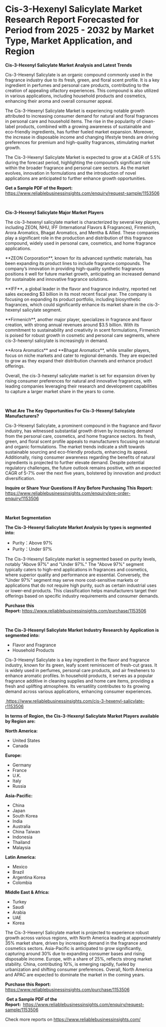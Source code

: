 <p><h1>Cis-3-Hexenyl Salicylate Market Research Report Forecasted for Period from 2025 -  2032 by Market Type, Market Application, and Region</h1></p><p><strong>Cis-3-Hexenyl Salicylate Market Analysis and Latest Trends</strong></p>
<p><p>Cis-3-Hexenyl Salicylate is an organic compound commonly used in the fragrance industry due to its fresh, green, and floral scent profile. It is a key ingredient in perfumes and personal care products, contributing to the creation of appealing olfactory experiences. This compound is also utilized in various applications, including household products and cosmetics, enhancing their aroma and overall consumer appeal.</p><p>The Cis-3-Hexenyl Salicylate Market is experiencing notable growth attributed to increasing consumer demand for natural and floral fragrances in personal care and household items. The rise in the popularity of clean-label products, combined with a growing awareness of sustainable and eco-friendly ingredients, has further fueled market expansion. Moreover, the increase in disposable income and changing lifestyle trends are driving preferences for premium and high-quality fragrances, stimulating market growth.</p><p>The Cis-3-Hexenyl Salicylate Market is expected to grow at a CAGR of 5.5% during the forecast period, highlighting the compound’s significant role within the broader fragrance and personal care sectors. As the market evolves, innovation in formulations and the introduction of novel applications are anticipated to further enhance growth opportunities.</p></p>
<p><strong>Get a Sample PDF of the Report:&nbsp;</strong> <a href="https://www.reliablebusinessinsights.com/enquiry/request-sample/1153506?utm_campaign=2214&utm_medium=2&utm_source=Github&utm_content=ia&utm_term=05022025&utm_id=cis-3-hexenyl-salicylate">https://www.reliablebusinessinsights.com/enquiry/request-sample/1153506</a></p>
<p>&nbsp;</p>
<p><strong>Cis-3-Hexenyl Salicylate Major Market Players</strong></p>
<p><p>The cis-3-hexenyl salicylate market is characterized by several key players, including ZEON, NHU, IFF (International Flavors & Fragrances), Firmenich, Arora Aromatics, Bhagat Aromatics, and Mentha & Allied. These companies play a significant role in the production and distribution of this fragrance compound, widely used in personal care, cosmetics, and home fragrance applications.</p><p>**ZEON Corporation**, known for its advanced synthetic materials, has been expanding its product lines to include fragrance compounds. The company’s innovation in providing high-quality synthetic fragrances positions it well for future market growth, anticipating an increased demand for sustainable and innovative fragrance solutions.</p><p>**IFF**, a global leader in the flavor and fragrance industry, reported net sales exceeding $3 billion in its most recent fiscal year. The company is focusing on expanding its product portfolio, including biosynthetic fragrances, which could significantly enhance its market share in the cis-3-hexenyl salicylate segment.</p><p>**Firmenich**, another major player, specializes in fragrance and flavor creation, with strong annual revenues around $3.5 billion. With its commitment to sustainability and creativity in scent formulations, Firmenich is poised for robust growth in cosmetic and personal care segments, where cis-3-hexenyl salicylate is increasingly in demand.</p><p>**Arora Aromatics** and **Bhagat Aromatics**, while smaller players, focus on niche markets and cater to regional demands. They are expected to grow as they expand their distribution channels and enhance product offerings.</p><p>Overall, the cis-3-hexenyl salicylate market is set for expansion driven by rising consumer preferences for natural and innovative fragrances, with leading companies leveraging their research and development capabilities to capture a larger market share in the years to come.</p></p>
<p>&nbsp;</p>
<p><strong>What Are The Key Opportunities For Cis-3-Hexenyl Salicylate Manufacturers?</strong></p>
<p><p>Cis-3-Hexenyl Salicylate, a prominent compound in the fragrance and flavor industry, has witnessed substantial growth driven by increasing demand from the personal care, cosmetics, and home fragrance sectors. Its fresh, green, and floral scent profile appeals to manufacturers focusing on natural and organic formulations. The market trends indicate a shift towards sustainable sourcing and eco-friendly products, enhancing its appeal. Additionally, rising consumer awareness regarding the benefits of natural ingredients is projected to further elevate demand. Despite potential regulatory challenges, the future outlook remains positive, with an expected CAGR of 5-7% over the next five years, bolstered by innovation and product diversification.</p></p>
<p><strong>Inquire or Share Your Questions If Any Before Purchasing This Report:</strong> <a href="https://www.reliablebusinessinsights.com/enquiry/pre-order-enquiry/1153506?utm_campaign=2214&utm_medium=2&utm_source=Github&utm_content=ia&utm_term=05022025&utm_id=cis-3-hexenyl-salicylate">https://www.reliablebusinessinsights.com/enquiry/pre-order-enquiry/1153506</a></p>
<p>&nbsp;</p>
<p><strong>Market Segmentation</strong></p>
<p><strong>The Cis-3-Hexenyl Salicylate Market Analysis by types is segmented into:</strong></p>
<p><ul><li>Purity：Above 97%</li><li>Purity：Under 97%</li></ul></p>
<p><p>The Cis-3-Hexenyl Salicylate market is segmented based on purity levels, notably "Above 97%" and "Under 97%." The "Above 97%" segment typically caters to high-end applications in fragrances and cosmetics, where superior quality and performance are essential. Conversely, the "Under 97%" segment may serve more cost-sensitive markets or applications that do not require high purity, such as certain industrial uses or lower-end products. This classification helps manufacturers target their offerings based on specific industry requirements and consumer demands.</p></p>
<p><strong>Purchase this Report:&nbsp;</strong><a href="https://www.reliablebusinessinsights.com/purchase/1153506?utm_campaign=2214&utm_medium=2&utm_source=Github&utm_content=ia&utm_term=05022025&utm_id=cis-3-hexenyl-salicylate">https://www.reliablebusinessinsights.com/purchase/1153506</a></p>
<p>&nbsp;</p>
<p><strong>The Cis-3-Hexenyl Salicylate Market Industry Research by Application is segmented into:</strong></p>
<p><ul><li>Flavor and Fragrance</li><li>Household Products</li></ul></p>
<p><p>Cis-3-Hexenyl Salicylate is a key ingredient in the flavor and fragrance industry, known for its green, leafy scent reminiscent of fresh-cut grass. It is widely used in perfumes, personal care products, and air fresheners to enhance aromatic profiles. In household products, it serves as a popular fragrance additive in cleaning supplies and home care items, providing a fresh and uplifting atmosphere. Its versatility contributes to its growing demand across various applications, enhancing consumer experiences.</p></p>
<p><a href="https://www.reliablebusinessinsights.com/cis-3-hexenyl-salicylate-r1153506?utm_campaign=2214&utm_medium=2&utm_source=Github&utm_content=ia&utm_term=05022025&utm_id=cis-3-hexenyl-salicylate">&nbsp;https://www.reliablebusinessinsights.com/cis-3-hexenyl-salicylate-r1153506</a></p>
<p><strong>In terms of Region, the Cis-3-Hexenyl Salicylate Market Players available by Region are:</strong></p>
<p>
    <p> <strong> North America: </strong>
        <ul>
            <li>United States</li>
            <li>Canada</li>
        </ul>
        </p> 
    <p> <strong> Europe: </strong>
        <ul>
            <li>Germany</li>
            <li>France</li>
            <li>U.K.</li>
            <li>Italy</li>
            <li>Russia</li>
        </ul>
        </p> 
    <p> <strong> Asia-Pacific: </strong>
        <ul>
            <li>China</li>
            <li>Japan</li>
            <li>South Korea</li>
            <li>India</li>
            <li>Australia</li>
            <li>China Taiwan</li>
            <li>Indonesia</li>
            <li>Thailand</li>
            <li>Malaysia</li>
        </ul>
        </p> 
    <p> <strong> Latin America: </strong>
        <ul>
            <li>Mexico</li>
            <li>Brazil</li>
            <li>Argentina Korea</li>
            <li>Colombia</li>
        </ul>
        </p> 
    <p> <strong> Middle East & Africa: </strong>
        <ul>
            <li>Turkey</li>
            <li>Saudi</li>
            <li>Arabia</li>
            <li>UAE</li>
            <li>Korea</li>
        </ul>
    </p>
    </p>
<p><p>The Cis-3-Hexenyl Salicylate market is projected to experience robust growth across various regions, with North America leading at approximately 35% market share, driven by increasing demand in the fragrance and cosmetics sectors. Asia-Pacific is anticipated to grow significantly, capturing around 30% due to expanding consumer bases and rising disposable income. Europe, with a share of 25%, reflects strong market stability. China, contributing 10%, is emerging rapidly, fueled by urbanization and shifting consumer preferences. Overall, North America and APAC are expected to dominate the market in the coming years.</p></p>
<p><strong>Purchase this Report: </strong><a href="https://www.reliablebusinessinsights.com/purchase/1153506?utm_campaign=2214&utm_medium=2&utm_source=Github&utm_content=ia&utm_term=05022025&utm_id=cis-3-hexenyl-salicylate">https://www.reliablebusinessinsights.com/purchase/1153506</a></p>
<p>&nbsp;<strong>Get a Sample PDF of the Report:&nbsp;&nbsp;</strong><a href="https://www.reliablebusinessinsights.com/enquiry/request-sample/1153506?utm_campaign=2214&utm_medium=2&utm_source=Github&utm_content=ia&utm_term=05022025&utm_id=cis-3-hexenyl-salicylate">https://www.reliablebusinessinsights.com/enquiry/request-sample/1153506</a></p>
<p><strong></strong></p>
<p>Check more reports on <a href="https://www.reliablebusinessinsights.com/?utm_campaign=2214&utm_medium=2&utm_source=Github&utm_content=ia&utm_term=05022025&utm_id=cis-3-hexenyl-salicylate">https://www.reliablebusinessinsights.com/</a></p>